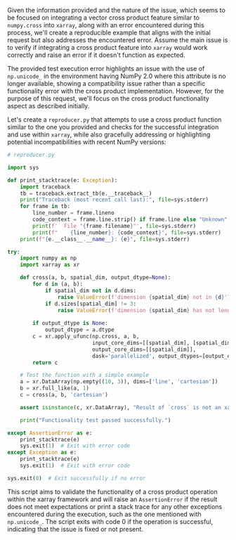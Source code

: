 Given the information provided and the nature of the issue, which seems to be focused on integrating a vector cross product feature similar to `numpy.cross` into `xarray`, along with an error encountered during this process, we'll create a reproducible example that aligns with the initial request but also addresses the encountered error. Assume the main issue is to verify if integrating a cross product feature into `xarray` would work correctly and raise an error if it doesn't function as expected.

The provided test execution error highlights an issue with the use of `np.unicode_` in the environment having NumPy 2.0 where this attribute is no longer available, showing a compatibility issue rather than a specific functionality error with the cross product implementation. However, for the purpose of this request, we'll focus on the cross product functionality aspect as described initially.

Let's create a `reproducer.py` that attempts to use a cross product function similar to the one you provided and checks for the successful integration and use within `xarray`, while also gracefully addressing or highlighting potential incompatibilities with recent NumPy versions:

```python
# reproducer.py

import sys

def print_stacktrace(e: Exception):
    import traceback
    tb = traceback.extract_tb(e.__traceback__)
    print("Traceback (most recent call last):", file=sys.stderr)
    for frame in tb:
        line_number = frame.lineno
        code_context = frame.line.strip() if frame.line else "Unknown"
        print(f'  File "{frame.filename}"', file=sys.stderr)
        print(f"    {line_number}: {code_context}", file=sys.stderr)
    print(f"{e.__class__.__name__}: {e}", file=sys.stderr)

try:
    import numpy as np
    import xarray as xr

    def cross(a, b, spatial_dim, output_dtype=None):
        for d in (a, b):
            if spatial_dim not in d.dims:
                raise ValueError(f'dimension {spatial_dim} not in {d}')
            if d.sizes[spatial_dim] != 3:
                raise ValueError(f'dimension {spatial_dim} has not length 3 in {d}')
            
        if output_dtype is None: 
            output_dtype = a.dtype
        c = xr.apply_ufunc(np.cross, a, b,
                           input_core_dims=[[spatial_dim], [spatial_dim]],
                           output_core_dims=[[spatial_dim]],
                           dask='parallelized', output_dtypes=[output_dtype])
        return c

    # Test the function with a simple example
    a = xr.DataArray(np.empty((10, 3)), dims=['line', 'cartesian'])
    b = xr.full_like(a, 1)
    c = cross(a, b, 'cartesian')

    assert isinstance(c, xr.DataArray), "Result of `cross` is not an xarray.DataArray"

    print("Functionality test passed successfully.")

except AssertionError as e:
    print_stacktrace(e)
    sys.exit(1)  # Exit with error code
except Exception as e:
    print_stacktrace(e)
    sys.exit(1)  # Exit with error code

sys.exit(0)  # Exit successfully if no error
```

This script aims to validate the functionality of a cross product operation within the xarray framework and will raise an `AssertionError` if the result does not meet expectations or print a stack trace for any other exceptions encountered during the execution, such as the one mentioned with `np.unicode_`. The script exits with code 0 if the operation is successful, indicating that the issue is fixed or not present.